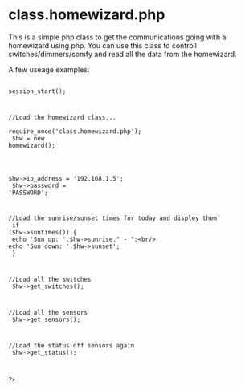 class.homewizard.php
=======

This is a simple php class to get the communications going with a homewizard using php.
You can use this class to controll switches/dimmers/somfy and read all the data from the homewizard.

A few useage examples:

<code>
<?php

session_start();

//Load the homewizard class...<br/>
require_once('class.homewizard.php');<br/>
$hw = new homewizard();<br/><br/>

$hw->ip_address = '192.168.1.5';<br/>
$hw->password = 'PASSWORD';<br/>

//Load the sunrise/sunset times for today and displey them`<br/>
if ($hw->suntimes()) {<br/>
	echo 'Sun up: '.$hw->sunrise." - ";<br/>
	echo 'Sun down: '.$hw->sunset';<br/>
}<br/>

//Load all the switches<br/>
$hw->get_switches();<br/>

//Load all the sensors<br/>
$hw->get_sensors();

//Load the status off sensors again<br/>
$hw->get_status();

?>
</code>
